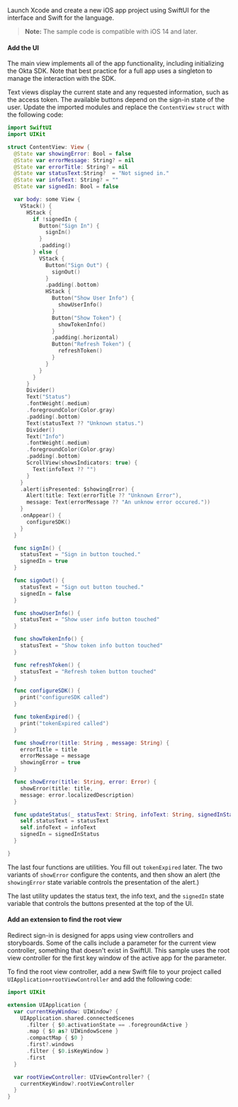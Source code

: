 Launch Xcode and create a new iOS app project using SwiftUI for the interface and Swift for the language.

> **Note:** The sample code is compatible with iOS 14 and later.

#### Add the UI

The main view implements all of the app functionality, including initializing the Okta SDK. Note that best practice for a full app uses a singleton to manage the interaction with the SDK.

Text views display the current state and any requested information, such as the access token. The available buttons depend on the sign-in state of the user. Update the imported modules and replace the `ContentView` `struct` with the following code:

```swift
import SwiftUI
import UIKit

struct ContentView: View {
  @State var showingError: Bool = false
  @State var errorMessage: String? = nil
  @State var errorTitle: String? = nil
  @State var statusText:String?  = "Not signed in."
  @State var infoText: String? = ""
  @State var signedIn: Bool = false

  var body: some View {
    VStack() {
      HStack {
        if !signedIn {
          Button("Sign In") {
            signIn()
          }
          .padding()
        } else {
          VStack {
            Button("Sign Out") {
              signOut()
            }
            .padding(.bottom)
            HStack {
              Button("Show User Info") {
                showUserInfo()
              }
              Button("Show Token") {
                showTokenInfo()
              }
              .padding(.horizontal)
              Button("Refresh Token") {
                refreshToken()
              }
            }
          }
        }
      }
      Divider()
      Text("Status")
      .fontWeight(.medium)
      .foregroundColor(Color.gray)
      .padding(.bottom)
      Text(statusText ?? "Unknown status.")
      Divider()
      Text("Info")
      .fontWeight(.medium)
      .foregroundColor(Color.gray)
      .padding(.bottom)
      ScrollView(showsIndicators: true) {
        Text(infoText ?? "")
      }
    }
    .alert(isPresented: $showingError) {
      Alert(title: Text(errorTitle ?? "Unknown Error"),
      message: Text(errorMessage ?? "An unknow error occured."))
    }
    .onAppear() {
      configureSDK()
    }
  }

  func signIn() {
    statusText = "Sign in button touched."
    signedIn = true
  }

  func signOut() {
    statusText = "Sign out button touched."
    signedIn = false
  }

  func showUserInfo() {
    statusText = "Show user info button touched"
  }

  func showTokenInfo() {
    statusText = "Show token info button touched"
  }

  func refreshToken() {
    statusText = "Refresh token button touched"
  }

  func configureSDK() {
    print("configureSDK called")
  }

  func tokenExpired() {
    print("tokenExpired called")
  }

  func showError(title: String , message: String) {
    errorTitle = title
    errorMessage = message
    showingError = true
  }

  func showError(title: String, error: Error) {
    showError(title: title, 
    message: error.localizedDescription)
  }

  func updateStatus(_ statusText: String, infoText: String, signedInStatus: Bool) {
    self.statusText = statusText
    self.infoText = infoText
    signedIn = signedInStatus
  }

}
```

The last four functions are utilities. You fill out `tokenExpired` later. The two variants of `showError` configure the contents, and then show an alert (the `showingError` state variable controls the presentation of the alert.)

The last utility updates the status text, the info text, and the `signedIn` state variable that controls the buttons presented at the top of the UI.

#### Add an extension to find the root view

Redirect sign-in is designed for apps using view controllers and storyboards. Some of the calls include a parameter for the current view controller, something that doesn't exist in SwiftUI. This sample uses the root view controller for the first key window of the active app for the parameter.

To find the root view controller, add a new Swift file to your project called `UIApplication+rootViewController` and add the following code:

```swift
import UIKit

extension UIApplication {
  var currentKeyWindow: UIWindow? {
    UIApplication.shared.connectedScenes
      .filter { $0.activationState == .foregroundActive }
      .map { $0 as? UIWindowScene }
      .compactMap { $0 }
      .first?.windows
      .filter { $0.isKeyWindow }
      .first
  }

  var rootViewController: UIViewController? {
    currentKeyWindow?.rootViewController
  }
}
```